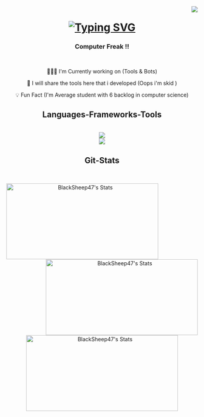 
<img align="right" src="https://badges.pufler.dev/visits/BlackSheep47/BlackSheep47" />
<h1 align="center">
  <a href="https://git.io/typing-svg">
    <img src="https://readme-typing-svg.herokuapp.com?font=Righteous&size=35&center=true&vCenter=true&duration=2500&pause=500&width=435&lines=Hello+Nerds!;I'm+Ayush+Vaid;Peace+%E2%9C%8C" alt="Typing SVG" />
  </a>
</h1>


<h3 align="center">
  Computer Freak !! 
</h3>
<br/>

<div align="center">
  
  👨🏻‍💻 I'm Currently working on (Tools & Bots)
  
  🤖 I will share the tools here that i developed  (Oops i'm skid )
  
  💡 Fun Fact (I'm Average student with 6 backlog in computer science)
  
</div>

<h2 align="center"> Languages-Frameworks-Tools </h2>
<br/>

<div align="center">
 <a href="https://skillicons.dev">
  <img src="https://skillicons.dev/icons?i=unity,androidstudio,blender,html,css,unreal,pr"/><br>
   <img src="https://skillicons.dev/icons?i=js,kali,linux,ps,py,bash,discord"/>
   </a>
   </div>

<h2 align="center"> Git-Stats </h2>
<br/>

<div align="center">
  
<img align="left"
  src="https://github-readme-stats.vercel.app/api?username=BlackSheep47&theme=dark&show_icons=true&hide_border=true&count_private=true" 
  alt="BlackSheep47's Stats" 
  style="width: 400px; height: 200px;"/>
 
<img align="right"
  src="https://github-readme-streak-stats.herokuapp.com/?user=BlackSheep47&theme=dark&hide_border=true" 
  alt="BlackSheep47's Stats" 
  style="width: 400px; height: 200px;"/>
</div>


  
<div align="center">


<img align="center"
  src="https://github-readme-stats.vercel.app/api/top-langs/?username=BlackSheep47&theme=dark&show_icons=true&hide_border=true&layout=compact" 
  alt="BlackSheep47's Stats" 
  style="width: 400px; height: 200px;"/>

</div>



